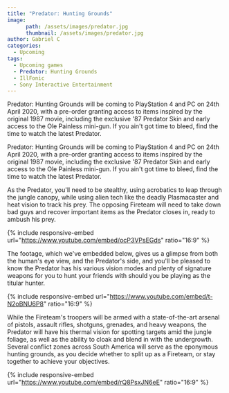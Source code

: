 ```yaml
---
title: "Predator: Hunting Grounds"
image:
      path: /assets/images/predator.jpg
      thumbnail: /assets/images/predator.jpg
author: Gabriel C
categories:
  - Upcoming
tags:
  - Upcoming games
  - Predator: Hunting Grounds
  - IllFonic
  - Sony Interactive Entertainment
---
```

Predator: Hunting Grounds will be coming to PlayStation 4 and PC on 24th April 2020, with a pre-order granting access to items inspired by the original 1987 movie, including the exclusive '87 Predator Skin and early access to the Ole Painless mini-gun. If you ain't got time to bleed, find the time to watch the latest Predator.

Predator: Hunting Grounds will be coming to PlayStation 4 and PC on 24th April 2020, with a pre-order granting access to items inspired by the original 1987 movie, including the exclusive '87 Predator Skin and early access to the Ole Painless mini-gun. If you ain't got time to bleed, find the time to watch the latest Predator.

As the Predator, you'll need to be stealthy, using acrobatics to leap through the jungle canopy, while using alien tech like the deadly Plasmacaster and heat vision to track his prey. The opposing Fireteam will need to take down bad guys and recover important items as the Predator closes in, ready to ambush his prey.

{% include responsive-embed url="https://www.youtube.com/embed/ocP3VPsEGds" ratio="16:9" %}

The footage, which we've embedded below, gives us a glimpse from both the human's eye view, and the Predator's side, and you'll be pleased to know the Predator has his various vision modes and plenty of signature weapons for you to hunt your friends with should you be playing as the titular hunter.

{% include responsive-embed url="https://www.youtube.com/embed/t-N2oBNU6P8" ratio="16:9" %}

While the Fireteam's troopers will be armed with a state-of-the-art arsenal of pistols, assault rifles, shotguns, grenades, and heavy weapons, the Predator will have his thermal vision for spotting targets amid the jungle foliage, as well as the ability to cloak and blend in with the undergrowth. Several conflict zones across South America will serve as the eponymous hunting grounds, as you decide whether to split up as a Fireteam, or stay together to achieve your objectives.

{% include responsive-embed url="https://www.youtube.com/embed/rQ8PsxJN6eE" ratio="16:9" %}
